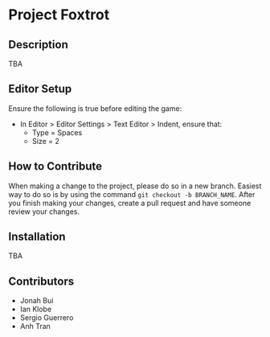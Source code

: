 # Project Foxtrot
## Description
TBA

## Editor Setup
Ensure the following is true before editing the game:
- In Editor > Editor Settings > Text Editor > Indent, ensure that:
	- Type = Spaces
	- Size = 2

## How to Contribute
When making a change to the project, please do so in a new branch. Easiest way to do so is by using the command `git checkout -b BRANCH_NAME`. After you finish making your changes, create a pull request and have someone review your changes.

## Installation
TBA
## Contributors
- Jonah Bui
- Ian Klobe
- Sergio Guerrero
- Anh Tran
